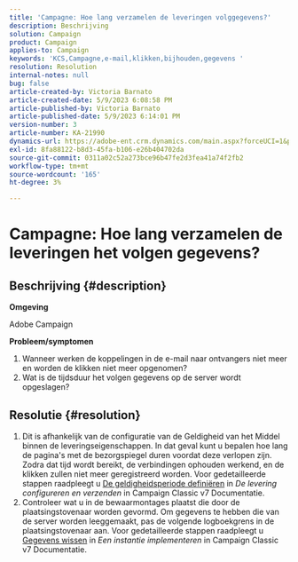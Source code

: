 ```yaml
---
title: 'Campagne: Hoe lang verzamelen de leveringen volggegevens?'
description: Beschrijving
solution: Campaign
product: Campaign
applies-to: Campaign
keywords: 'KCS,Campagne,e-mail,klikken,bijhouden,gegevens '
resolution: Resolution
internal-notes: null
bug: false
article-created-by: Victoria Barnato
article-created-date: 5/9/2023 6:08:58 PM
article-published-by: Victoria Barnato
article-published-date: 5/9/2023 6:14:01 PM
version-number: 3
article-number: KA-21990
dynamics-url: https://adobe-ent.crm.dynamics.com/main.aspx?forceUCI=1&pagetype=entityrecord&etn=knowledgearticle&id=d76b8b90-94ee-ed11-8849-6045bd006b25
exl-id: 8fa88122-b8d3-45fa-b106-e26b404702da
source-git-commit: 0311a02c52a273bce96b47fe2d3fea41a74f2fb2
workflow-type: tm+mt
source-wordcount: '165'
ht-degree: 3%

---
```


# Campagne: Hoe lang verzamelen de leveringen het volgen gegevens?

## Beschrijving {#description}


<b>Omgeving</b>

Adobe Campaign

<b>Probleem/symptomen</b>

1. Wanneer werken de koppelingen in de e-mail naar ontvangers niet meer en worden de klikken niet meer opgenomen?
2. Wat is de tijdsduur het volgen gegevens op de server wordt opgeslagen?



## Resolutie {#resolution}


1. Dit is afhankelijk van de configuratie van de Geldigheid van het Middel binnen de leveringseigenschappen. In dat geval kunt u bepalen hoe lang de pagina&#39;s met de bezorgspiegel duren voordat deze verlopen zijn. Zodra dat tijd wordt bereikt, de verbindingen ophouden werkend, en de klikken zullen niet meer geregistreerd worden. Voor gedetailleerde stappen raadpleegt u [De geldigheidsperiode definiëren](https://experienceleague.adobe.com/docs/campaign-classic/using/sending-messages/key-steps-when-creating-a-delivery/steps-sending-the-delivery.html?lang=en#defining-validity-period) in *De levering configureren en verzenden* in Campaign Classic v7 Documentatie.
2. Controleer wat u in de bewaarmontages plaatst die door de plaatsingstovenaar worden gevormd. Om gegevens te hebben die van de server worden leeggemaakt, pas de volgende logboekgrens in de plaatsingstovenaar aan. Voor gedetailleerde stappen raadpleegt u [Gegevens wissen](https://experienceleague.adobe.com/docs/campaign-classic/using/installing-campaign-classic/initial-configuration/deploying-an-instance.html?lang=en#purging-data) in *Een instantie implementeren* in Campaign Classic v7 Documentatie.

